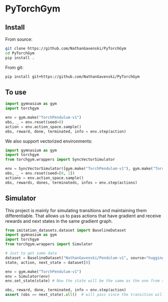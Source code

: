 # PyTorchGym

## Install

From source:

```bash
git clone https://github.com/NathanGavenski/PyTorchGym
cd PyTorchGym
pip install .
```

From git:
```bash
pip install git+https://github.com/NathanGavenski/PyTorchGym
```

## To use

```python
import gymnasium as gym
import torchgym

env = gym.make("TorchPendulum-v1")
obs, _ = env.reset(seed=0)
action = env.action_space.sample()
obs, reward, done, terminated, info = env.step(action)
```

We also support vectorized environments:
```python
import gymnasium as gym
import torchgym
from torchgym.wrappers import SyncVectorSimulator

env = SyncVectorSimulator([gym.make("TorchPendulum-v1"), gym.make("TorchPendulum-v1")])
obs, _ = env.reset(seed=[0, 1])
actions = env.action_space.sample()
obs, rewards, dones, terminateds, infos = env.step(actions)
```

## Simulator
This project is mainly for simulating transitions and maintaining them differentiable.
That allows us to pass actions that have gradient and receive rewards and next states in the same gradient graph.

```python
from imitation_datasets.dataset import BaselineDataset
import gymnasium as gym
import torchgym
from torchgym.wrappers import Simulator

# Just to get some data
dataset = BaselineDataset("NathanGavenski/Pendulum-v1", source="huggingface", n_episodes=1)
state, action, next_state = dataset[0]

env = gym.make("TorchPendulum-v1")
env = Simulator(env)
env.set_state(state) # Now the state will be the same as the one from the dataset

obs, reward, done, terminated, info = env.step(action)
assert (obs == next_state).all()  # will pass since the transition will be the same
```
